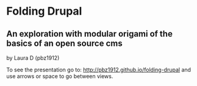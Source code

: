 Folding Drupal
============
An exploration with modular origami of the basics of an open source cms
----------------------

by Laura D (pbz1912)

To see the presentation go to: http://pbz1912.github.io/folding-drupal and use arrows or space to go between views.